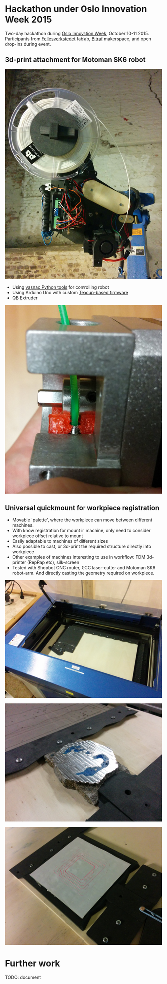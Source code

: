 
# Hackathon under Oslo Innovation Week 2015

Two-day hackathon during [Oslo Innovation Week](http://oiw.no), October 10-11 2015.
Participants from [Fellesverkstedet](http://fellesverkstedet) fablab, [Bitraf](http://bitraf.no) makerspace, and open drop-ins during event.

## 3d-print attachment for Motoman SK6 robot

![Complete FDM head](./img/motoman-3dprinthead.jpg)

* Using [yasnac Python tools](https://github.com/fellesverkstedet/yasnac) for controlling robot
* Using Arduino Uno with custom [Teacup-based firmware](https://github.com/fellesverkstedet/Teacup_Firmware)
* QB Extruder

![Ninjaflex support mod for QB extruder](./img/qb-ninjaflex-mod.jpg)

## Universal quickmount for workpiece registration

* Movable 'palette', where the workpiece can move between different machines.
* With know registration for mount in machine, only need to consider workpiece offset relative to mount
* Easily adaptable to machines of different sizes
* Also possible to cast, or 3d-print the required structure directly into workpiece
* Other examples of machines interesting to use in workflow:
FDM 3d-printer (RepRap etc), silk-screen
* Tested with Shopbot CNC router, GCC laser-cutter and Motoman SK6 robot-arm.
And directly casting the geometry required on workpiece.

![Quickfit for laser engraving](./img/quickmount-laser.jpg)

![Quickfit in CNC mill, directly cast](./img/quickmount-cast-milling.jpg)

![Quickfit for robotarm, FDM 3d-printed test](./img/quickmount-robot-3dprint.jpg)


# Further work

TODO: document
